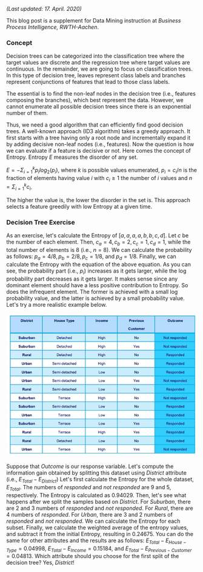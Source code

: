*(Last updated: 17. April. 2020)*

This blog post is a supplement for Data Mining instruction at *Business Process Intelligence, RWTH-Aachen*.

### Concept
Decision trees can be categorized into the classification tree where the target values are discrete and the regression tree where target values are continuous. In the remainder, we are going to focus on classification trees. In this type of decision tree, leaves represent class labels and branches represent conjunctions of features that lead to those class labels.

The essential is to find the non-leaf nodes in the decision tree (i.e., features composing the branches), which best represent the data. However, we cannot enumerate all possible decision trees since there is an exponential number of them.

Thus, we need a good algorithm that can efficiently find good decision trees. A well-known approach (ID3 algorithm) takes a greedy approach. It first starts with a tree having only a root node and incrementally expand it by adding decisive non-leaf nodes (i.e., features). Now the question is how we can evaluate if a feature is decisive or not. Here comes the concept of Entropy. Entropy $E$ measures the disorder of any set.

$E=-\Sigma_{i=1}^{k}p_i log_2(p_i)$, where $k$ is possible values enumerated, $p_i=c_i/n$ is the fraction of elements having value $i$ with $c_i \ge 1$ the number of $i$ values and $n=\Sigma_{i=1}^k c_i$.

The higher the value is, the lower the disorder in the set is. This approach selects a feature greedily with low Entropy at a given time.

### Decision Tree Exercise
As an exercise, let's calculate the Entropy of $[a,a,a,a,b,b,c,d]$. Let $c$ be the number of each element. Then, $c_a=4, c_b=2, c_c=1, c_d=1$, while the total number of elements is $8$ (i.e., $n=8$). We can calculate the probability as follows: $p_a=4/8, p_b=2/8, p_c=1/8,$ and $p_d=1/8$. Finally, we can calculate the Entropy with the equation of the above equation. As you can see, the probability part (i.e., $p_i$) increases as it gets larger, while the log probability part decreases as it gets larger. It makes sense since any dominant element should have a less positive contribution to Entropy. So does the infrequent element. The former is achieved with a small log probability value, and the latter is achieved by a small probability value.
Let's try a more realistic example below.

![IMAGE](resources/E99E3009247642EA08658DD52FC9CF44.jpg)

Suppose that _Outcome_ is our response variable. Let's compute the information gain obtained by splitting this dataset using _District_ attribute (i.e., $E_{Total}-E_{District}$)
Let's first calculate the Entropy for the whole dataset, $E_{Total}$. The numbers of _responded_ and _not responded_ are $9$ and $5$, respectively. The Entropy is calculated as $0.94029$. Then, let's see what happens after we split the samples based on _District_. For _Suburban_, there are $2$ and $3$ numbers of _responded_ and _not responded_. For _Rural_, there are $4$ numbers of _responded_. For _Urban_, there are $3$ and $2$ numbers of _responded_ and _not responded_. We can calculate the Entropy for each subset. Finally, we calculate the weighted average of the entropy values, and subtract it from the initial Entropy, resulting in $0.24675$.
You can do the same for other attributes and the results are as follows: $E_{Total}-E_{House-Type}=0.04998$, $E_{Total}-E_{Income}=0.15184$, and $E_{Total}-E_{Previous-Customer}=0.04813$. Which attribute should you choose for the first split of the decision tree? Yes, _District_!